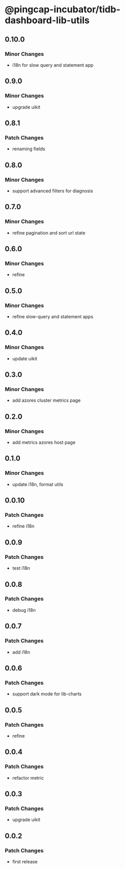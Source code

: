 # @pingcap-incubator/tidb-dashboard-lib-utils

## 0.10.0

### Minor Changes

- i18n for slow query and statement app

## 0.9.0

### Minor Changes

- upgrade uikit

## 0.8.1

### Patch Changes

- renaming fields

## 0.8.0

### Minor Changes

- support advanced filters for diagnosis

## 0.7.0

### Minor Changes

- refine pagination and sort url state

## 0.6.0

### Minor Changes

- refine

## 0.5.0

### Minor Changes

- refine slow-query and statement apps

## 0.4.0

### Minor Changes

- update uikit

## 0.3.0

### Minor Changes

- add azores cluster metrics page

## 0.2.0

### Minor Changes

- add metrics azores host page

## 0.1.0

### Minor Changes

- update i18n, format utils

## 0.0.10

### Patch Changes

- refine i18n

## 0.0.9

### Patch Changes

- test i18n

## 0.0.8

### Patch Changes

- debug i18n

## 0.0.7

### Patch Changes

- add i18n

## 0.0.6

### Patch Changes

- support dark mode for lib-charts

## 0.0.5

### Patch Changes

- refine

## 0.0.4

### Patch Changes

- refactor metric

## 0.0.3

### Patch Changes

- upgrade uikit

## 0.0.2

### Patch Changes

- first release
